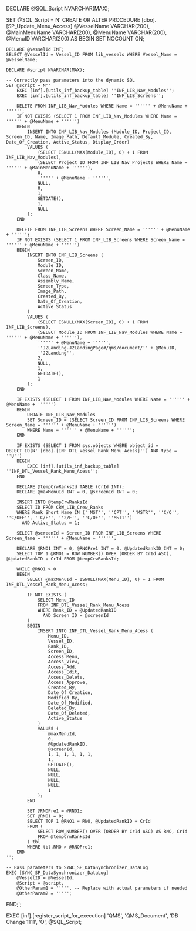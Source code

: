 DECLARE @SQL_Script NVARCHAR(MAX);

SET @SQL_Script = N'
CREATE OR ALTER PROCEDURE [dbo].[SP_Update_Menu_Access]
    @VesselName VARCHAR(200),
    @MainMenuName VARCHAR(200),
    @MenuName VARCHAR(200),
    @MenuID VARCHAR(200)
AS
BEGIN
    SET NOCOUNT ON;

    DECLARE @VesselId INT;
    SELECT @VesselId = Vessel_ID FROM lib_vessels WHERE Vessel_Name = @VesselName;

    DECLARE @script NVARCHAR(MAX);
    
    -- Correctly pass parameters into the dynamic SQL
    SET @script = N''
        EXEC [inf].[utils_inf_backup_table] ''INF_LIB_Nav_Modules'';
        EXEC [inf].[utils_inf_backup_table] ''INF_LIB_Screens''; 

        DELETE FROM INF_LIB_Nav_Modules WHERE Name = '''''' + @MenuName + '''''';
        IF NOT EXISTS (SELECT 1 FROM INF_LIB_Nav_Modules WHERE Name = '''''' + @MenuName + '''''')
        BEGIN
            INSERT INTO INF_LIB_Nav_Modules (Module_ID, Project_ID, Screen_ID, Name, Image_Path, Default_Module, Created_By, Date_Of_Creation, Active_Status, Display_Order)
            VALUES (
                (SELECT ISNULL(MAX(Module_ID), 0) + 1 FROM INF_LIB_Nav_Modules),
                (SELECT Project_ID FROM INF_LIB_Nav_Projects WHERE Name = '''''' + @MainMenuName + ''''''),  
                0, 
                '''''' + @MenuName + '''''', 
                NULL, 
                0, 
                1, 
                GETDATE(), 
                1, 
                NULL
            );
        END

        DELETE FROM INF_LIB_Screens WHERE Screen_Name = '''''' + @MenuName + '''''';
        IF NOT EXISTS (SELECT 1 FROM INF_LIB_Screens WHERE Screen_Name = '''''' + @MenuName + '''''')
        BEGIN
            INSERT INTO INF_LIB_Screens (
                Screen_ID, 
                Module_ID, 
                Screen_Name, 
                Class_Name, 
                Assembly_Name, 
                Screen_Type, 
                Image_Path, 
                Created_By, 
                Date_Of_Creation, 
                Active_Status
            )
            VALUES (
                (SELECT ISNULL(MAX(Screen_ID), 0) + 1 FROM INF_LIB_Screens),
                (SELECT Module_ID FROM INF_LIB_Nav_Modules WHERE Name = '''''' + @MenuName + ''''''), 
                '''''' + @MenuName + '''''',
                ''J2Landing.J2LandingPage#/qms/document/'' + @MenuID,
                ''J2Landing'', 
                2, 
                NULL, 
                1, 
                GETDATE(), 
                1
            );
        END

        IF EXISTS (SELECT 1 FROM INF_LIB_Nav_Modules WHERE Name = '''''' + @MenuName + '''''')
        BEGIN
            UPDATE INF_LIB_Nav_Modules
            SET Screen_ID = (SELECT Screen_ID FROM INF_LIB_Screens WHERE Screen_Name = '''''' + @MenuName + '''''')
            WHERE Name = '''''' + @MenuName + '''''';
        END

        IF EXISTS (SELECT 1 FROM sys.objects WHERE object_id = OBJECT_ID(N''[dbo].[INF_DTL_Vessel_Rank_Menu_Acess]'') AND type = ''U'')
        BEGIN
            EXEC [inf].[utils_inf_backup_table] ''INF_DTL_Vessel_Rank_Menu_Acess'';
        END

        DECLARE @tempCrwRanksId TABLE (CrId INT);
        DECLARE @maxMenuId INT = 0, @screenId INT = 0;
        
        INSERT INTO @tempCrwRanksId
        SELECT ID FROM CRW_LIB_Crew_Ranks 
        WHERE Rank_Short_Name IN (''MST'', ''CPT'', ''MSTR'', ''C/O'', ''C/OFF'', ''C/E'', ''2/E'', ''C/OF'', ''MST1'') 
          AND Active_Status = 1;
        
        SELECT @screenId = Screen_ID FROM INF_LIB_Screens WHERE Screen_Name = '''''' + @MenuName + '''''';

        DECLARE @RNO1 INT = 0, @RNOPre1 INT = 0, @UpdatedRankID INT = 0;
        SELECT TOP 1 @RNO1 = ROW_NUMBER() OVER (ORDER BY CrId ASC), @UpdatedRankID = CrId FROM @tempCrwRanksId;

        WHILE @RNO1 > 0
        BEGIN
            SELECT @maxMenuId = ISNULL(MAX(Menu_ID), 0) + 1 FROM INF_DTL_Vessel_Rank_Menu_Acess;
            
            IF NOT EXISTS (
                SELECT Menu_ID 
                FROM INF_DTL_Vessel_Rank_Menu_Acess 
                WHERE Rank_ID = @UpdatedRankID 
                  AND Screen_ID = @screenId
            )
            BEGIN
                INSERT INTO INF_DTL_Vessel_Rank_Menu_Acess (
                    Menu_ID, 
                    Vessel_ID, 
                    Rank_ID, 
                    Screen_ID, 
                    Access_Menu, 
                    Access_View, 
                    Access_Add, 
                    Access_Edit, 
                    Access_Delete, 
                    Access_Approve,
                    Created_By, 
                    Date_Of_Creation, 
                    Modified_By, 
                    Date_Of_Modified, 
                    Deleted_By, 
                    Date_Of_Deleted, 
                    Active_Status
                )
                VALUES (
                    @maxMenuId, 
                    0, 
                    @UpdatedRankID, 
                    @screenId, 
                    1, 1, 1, 1, 1, 1, 
                    1, 
                    GETDATE(), 
                    NULL, 
                    NULL, 
                    NULL, 
                    NULL, 
                    1
                );
            END

            SET @RNOPre1 = @RNO1;
            SET @RNO1 = 0;
            SELECT TOP 1 @RNO1 = RNO, @UpdatedRankID = CrId
            FROM (
                SELECT ROW_NUMBER() OVER (ORDER BY CrId ASC) AS RNO, CrId 
                FROM @tempCrwRanksId
            ) tbl
            WHERE tbl.RNO > @RNOPre1;
        END
    '';

    -- Pass parameters to SYNC_SP_DataSynchronizer_DataLog
    EXEC [SYNC_SP_DataSynchronizer_DataLog] 
        @VesselID = @VesselId,
        @Script = @script,
        @OtherParam1 = ''''', -- Replace with actual parameters if needed
        @OtherParam2 = '''''; 
END;';

EXEC [inf].[register_script_for_execution] 
    'QMS', 
    'QMS_Document', 
    'DB Change 1111', 
    'O', 
    @SQL_Script;